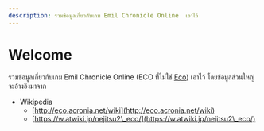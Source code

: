 ```yaml
---
description: รวมข้อมูลเกี่ยวกับเกม Emil Chronicle Online  เอาไว้
---
```


# Welcome

รวมข้อมูลเกี่ยวกับเกม Emil Chronicle Online (ECO ที่ไม่ใช่ [Eco](https://store.steampowered.com/app/382310/Eco/)) เอาไว้ โดยข้อมูลส่วนใหญ่จะอ้างอิงมาจาก&#x20;

* Wikipedia
  * [http://eco.acronia.net/wiki](http://eco.acronia.net/wiki)
  * [https://w.atwiki.jp/nejitsu2\_eco/](https://w.atwiki.jp/nejitsu2\_eco/)
